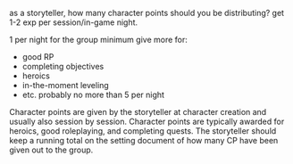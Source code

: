 as a storyteller, how many character points should you be distributing?
get 1-2 exp per session/in-game night.

1 per night for the group minimum
give more for:
- good RP
- completing objectives
- heroics
- in-the-moment leveling
- etc.
probably no more than 5 per night


Character points are given by the storyteller at character creation and usually also session by session. Character points are typically awarded for heroics, good roleplaying, and completing quests. The storyteller should keep a running total on the setting document of how many CP have been given out to the group.